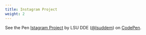 ```yaml
---
title: Instagram Project
weight: 2
---
```


<p data-height="600" data-theme-id="33744" data-slug-hash="rNJrYJB" data-default-tab="js" data-user="lsuddem" data-embed-version="2" data-pen-title="Intstagram Project" data-editable="true" class="codepen">See the Pen <a href="https://codepen.io/lsuddem/pen/rNJrYJB">Istagram Project</a> by LSU DDE (<a href="https://codepen.io/lsuddem">@lsuddem</a>) on <a href="https://codepen.io">CodePen</a>.</p>
<script async src="https://static.codepen.io/assets/embed/ei.js"></script>
